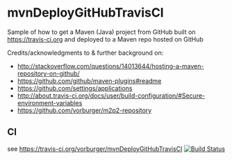 mvnDeployGitHubTravisCI
=======================

Sample of how to get a Maven (Java) project from GitHub built on https://travis-ci.org and deployed to a Maven repo hosted on GitHub

Credits/acknowledgments to & further background on:

* http://stackoverflow.com/questions/14013644/hosting-a-maven-repository-on-github/
* https://github.com/github/maven-plugins#readme
* https://github.com/settings/applications
* http://about.travis-ci.org/docs/user/build-configuration/#Secure-environment-variables
* https://github.com/vorburger/m2p2-repository

CI
--

see https://travis-ci.org/vorburger/mvnDeployGitHubTravisCI [![Build Status](https://travis-ci.org/vorburger/mvnDeployGitHubTravisCI.png?branch=master)](https://travis-ci.org/vorburger/mvnDeployGitHubTravisCI)
